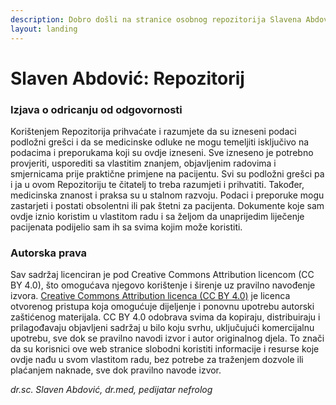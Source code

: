 ```yaml
---
description: Dobro došli na stranice osobnog repozitorija Slavena Abdovića.
layout: landing
---
```


# Slaven Abdović: Repozitorij

### Izjava o odricanju od odgovornosti

Korištenjem Repozitorija prihvaćate i razumjete da su izneseni podaci podložni grešci i da se medicinske odluke ne mogu temeljiti isključivo na podacima i preporukama koji su ovdje izneseni. Sve izneseno je potrebno provjeriti, usporediti sa vlastitim znanjem, objavljenim radovima i smjernicama prije praktične primjene na pacijentu. Svi su podložni grešci pa i ja u ovom Repozitoriju te čitatelj to treba razumjeti i prihvatiti. Također, medicinska znanost i praksa su u stalnom razvoju. Podaci i preporuke mogu zastarjeti i postati obsolentni ili pak štetni za pacijenta. Dokumente koje sam ovdje iznio koristim u vlastitom radu i sa željom da unaprijedim liječenje pacijenata podijelio sam ih sa svima kojim može koristiti.

### Autorska prava

Sav sadržaj licenciran je pod Creative Commons Attribution licencom (CC BY 4.0), što omogućava njegovo korištenje i širenje uz pravilno navođenje izvora. [Creative Commons Attribution licenca (CC BY 4.0)](https://creativecommons.org/licenses/by/4.0/) je licenca otvorenog pristupa koja omogućuje dijeljenje i ponovnu upotrebu autorski zaštićenog materijala. CC BY 4.0 odobrava svima da kopiraju, distribuiraju i prilagođavaju objavljeni sadržaj u bilo koju svrhu, uključujući komercijalnu upotrebu, sve dok se pravilno navodi izvor i autor originalnog djela. To znači da su korisnici ove web stranice slobodni koristiti informacije i resurse koje ovdje nađu u svom vlastitom radu, bez potrebe za traženjem dozvole ili plaćanjem naknade, sve dok pravilno navode izvor.&#x20;

_dr.sc. Slaven Abdović, dr.med, pedijatar nefrolog_
